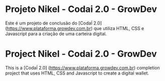 # Projeto Nikel - Codai 2.0 - GrowDev

Este é um projeto de conclusão do [CodaÍ 2.0] (https://www.plataforma.growdev.com.br)  que utiliza HTML, CSS e Javascript para a criação de uma carteira digital. 

# Project Nikel - Codai 2.0 - GrowDev

This is a [CodaÍ 2.0] (https://www.plataforma.growdev.com.br) completion project that uses HTML, CSS and Javascript to create a digital wallet.
